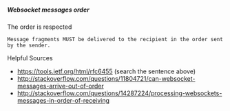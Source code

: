 ##### Websocket messages order

The order is respected
```
Message fragments MUST be delivered to the recipient in the order sent by the sender.
```
Helpful Sources
* https://tools.ietf.org/html/rfc6455 (search the sentence above)
* http://stackoverflow.com/questions/11804721/can-websocket-messages-arrive-out-of-order
* http://stackoverflow.com/questions/14287224/processing-websockets-messages-in-order-of-receiving
